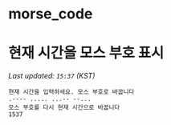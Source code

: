 # morse_code
# 현재 시간을 모스 부호 표시
<!-- MORSE_TIME_START -->
_Last updated: `15:37` (KST)_

```
현재 시간을 입력하세요. 모스 부호로 바꿉니다
.---- ..... ...-- --...
모스 부호를 다시 현재 시간으로 바꿉니다
1537
```
<!-- MORSE_TIME_END -->
